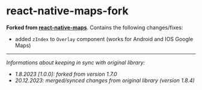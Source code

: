# react-native-maps-fork

**Forked from [react-native-maps](https://github.com/react-native-maps/react-native-maps#readme)**. Contains the
following changes/fixes:

- added `zIndex` to `Overlay` component (works for Android and IOS Google Maps)

---

_Informations about keeping in sync with original library:_

- _1.8.2023 [1.0.0]: forked from version 1.7.0_
- _20.12.2023: merged/synced changes from original library (version 1.8.4)_
